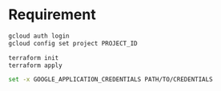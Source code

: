 # Requirement

```bash
gcloud auth login
gcloud config set project PROJECT_ID
```

```bash
terraform init
terraform apply
```

```bash
set -x GOOGLE_APPLICATION_CREDENTIALS PATH/TO/CREDENTIALS
```
